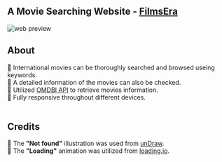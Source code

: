 ## A Movie Searching Website - [FilmsEra](https://films-era.vercel.app)

![web preview](./src/img/website_demo.gif)

## About
🔰 International movies can be thoroughly searched and browsed useing keywords.<br>
🔰 A detailed information of the movies can also be checked.<br>
🔰 Utilized [OMDBI API](http://www.omdbapi.com/) to retrieve movies information. <br>
🔰 Fully responsive throughout different devices. <br>
<br>
## Credits
🔰 The **"Not found"** illustration was used from [unDraw](https://undraw.co/).<br>
🔰 The **"Loading"** animation was utilized from [loading.io](https://loading.io/).<br>


